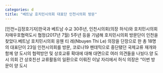 ```yaml
---
categories: d
title: "베트남 호치민시의회 대표단 인천시의회 방문"
---
```

[인천=김정호기자]한국과 베트남 수교 30주년, 인천시의회(의장 허식)와 호치민시의회 자매우호협력도시 협정(2017년 7월) 5주년 등을 기념해 호치민시의회 방문단이 인천을 찾았다.베트남 호치민시의회 응웬 티 레(Nbuyen Thi Le) 의장을 단장으로 한 총 18명의 대표단이 23일 인천시의회를 방문, 코로나19 펜데믹으로 중단됐던 국제교류 재개와 함께 양 도시의 협력방안 및 상호교류 확대에 대해 대면으로 여러 의견들을 나눴다.양 도시 의회 간 상호친선 교류활동의 일환으로 이뤄진 이날 자리에서 허식 의장은 “이번 방문이 양 도시